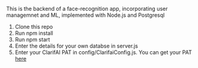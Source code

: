 This is the backend of a face-recognition app, incorporating user managemnet and ML, implemented with Node.js and Postgresql

1. Clone this repo
2. Run npm install
3. Run npm start
4. Enter the details for your own databse in server.js
5. Enter your ClarifAI PAT in config/ClarifaiConfig.js. You can get your PAT [here](https://www.clarifai.com/)
